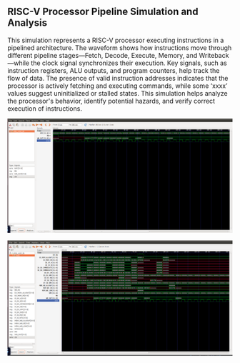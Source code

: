 ## RISC-V Processor Pipeline Simulation and Analysis
This simulation represents a RISC-V processor executing instructions in a pipelined architecture. The waveform shows how instructions move through different pipeline stages—Fetch, Decode, Execute, Memory, and Writeback—while the clock signal synchronizes their execution. Key signals, such as instruction registers, ALU outputs, and program counters, help track the flow of data. The presence of valid instruction addresses indicates that the processor is actively fetching and executing commands, while some ‘xxxx’ values suggest uninitialized or stalled states. This simulation helps analyze the processor's behavior, identify potential hazards, and verify correct execution of instructions.


![RISC-V Pipeline Simulation](https://github.com/Thilakraj116/Samsung-RISV/blob/97eaea4f28b9e097d8ef17ef76f11bbd6075c9d7/task-4/Screenshot%202025-01-21%20225046.png)

![RISC-V Pipeline Simulation](https://github.com/Thilakraj116/Samsung-RISV/blob/7c543da869a4d7c335f3829c40b598b2a6726241/task-4/Screenshot%202025-01-21%20225633.png)
